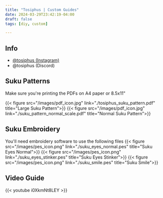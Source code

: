 ```yaml
---
title: "Tosiphus | Custom Guides"
date: 2024-03-29T23:42:19-04:00
draft: false
tags: [diy, custom]

---
```

## Info
- [@tosiphus (Instagram)](https://www.instagram.com/tosiphus/)
- @tosiphus (Discord)

## Suku Patterns
Make sure you're printing the PDFs on A4 paper or 8.5x11"

{{< figure src="/images/pdf_icon.jpg" link="./tosiphus_suku_pattern.pdf" title="Large Suku Pattern">}}
{{< figure src="/images/pdf_icon.jpg" link="./suku_pattern_normal_scale.pdf" title="Normal Suku Pattern">}}

## Suku Embroidery
You'll need embroidery software to use the following files
{{< figure src="/images/pes_icon.png" link="./suku_eyes_normal.pes" title="Suku Eyes Normal">}}
{{< figure src="/images/pes_icon.png" link="./suku_eyes_stinker.pes" title="Suku Eyes Stinker">}}
{{< figure src="/images/pes_icon.png" link="./suku_smile.pes" title="Suku Smile">}}


## Video Guide

{{< youtube i0XkmNt8LEY >}}
